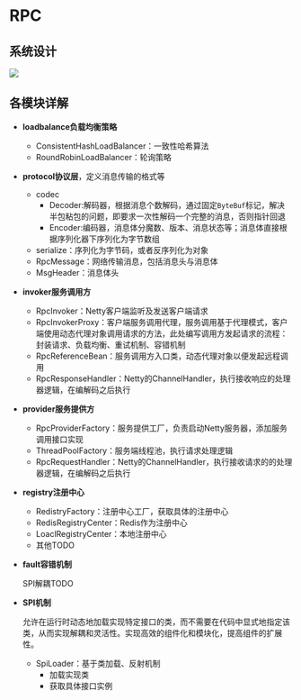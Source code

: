 # RPC

## 系统设计

![](https://cccblogimgs.oss-cn-hangzhou.aliyuncs.com/rpc%E6%9E%B6%E6%9E%84.png)

## 各模块详解

- **loadbalance负载均衡策略**

  - ConsistentHashLoadBalancer：一致性哈希算法
  - RoundRobinLoadBalancer：轮询策略

- **protocol协议层**，定义消息传输的格式等

  - codec
    - Decoder:解码器，根据消息个数解码，通过固定`ByteBuf`标记，解决半包粘包的问题，即要求一次性解码一个完整的消息，否则指针回退
    - Encoder:编码器，消息体分魔数、版本、消息状态等；消息体直接根据序列化器下序列化为字节数组
  - serialize：序列化为字节码，或者反序列化为对象
  - RpcMessage：网络传输消息，包括消息头与消息体
  - MsgHeader：消息体头

- **invoker服务调用方**

  - RpcInvoker：Netty客户端监听及发送客户端请求
  - RpcInvokerProxy：客户端服务调用代理，服务调用基于代理模式，客户端使用动态代理对象调用请求的方法，此处编写调用方发起请求的流程：封装请求、负载均衡、重试机制、容错机制
  - RpcReferenceBean：服务调用方入口类，动态代理对象以便发起远程调用
  - RpcResponseHandler：Netty的ChannelHandler，执行接收响应的处理器逻辑，在编解码之后执行

- **provider服务提供方**

  - RpcProviderFactory：服务提供工厂，负责启动Netty服务器，添加服务调用接口实现
  - ThreadPoolFactory：服务端线程池，执行请求处理逻辑
  - RpcRequestHandler：Netty的ChannelHandler，执行接收请求的的处理器逻辑，在编解码之后执行

- **registry注册中心**

  - RedistryFactory：注册中心工厂，获取具体的注册中心
  - RedisRegistryCenter：Redis作为注册中心
  - LoaclRegistryCenter：本地注册中心
  - 其他TODO

- **fault容错机制**

  SPI解耦TODO

- **SPI机制**

  允许在运行时动态地加载实现特定接口的类，而不需要在代码中显式地指定该类，从而实现解耦和灵活性。实现高效的组件化和模块化，提高组件的扩展性。

  - SpiLoader：基于类加载、反射机制
    - 加载实现类
    - 获取具体接口实例